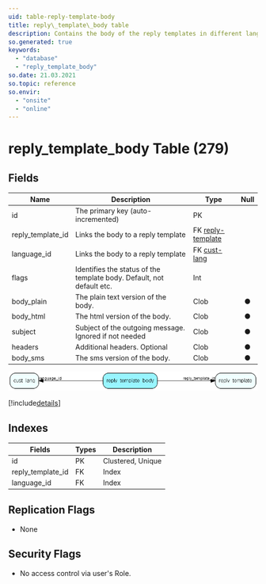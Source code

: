 ```yaml
---
uid: table-reply-template-body
title: reply\_template\_body table
description: Contains the body of the reply templates in different languages
so.generated: true
keywords:
  - "database"
  - "reply_template_body"
so.date: 21.03.2021
so.topic: reference
so.envir:
  - "onsite"
  - "online"
---
```


# reply\_template\_body Table (279)

## Fields

| Name | Description | Type | Null |
|------|-------------|------|:----:|
|id|The primary key (auto-incremented)|PK| |
|reply\_template\_id|Links the body to a reply template|FK [reply-template](reply-template.md)| |
|language\_id|Links the body to a reply template|FK [cust-lang](cust-lang.md)| |
|flags|Identifies the status of the template body. Default, not default etc.|Int| |
|body\_plain|The plain text version of the body.|Clob|&#x25CF;|
|body\_html|The html version of the body.|Clob|&#x25CF;|
|subject|Subject of the outgoing message. Ignored if not needed|Clob|&#x25CF;|
|headers|Additional headers. Optional|Clob|&#x25CF;|
|body\_sms|The sms version of the body.|Clob|&#x25CF;|


![reply_template_body table relationship diagram](./media/reply_template_body.png)

[!include[details](./includes/reply-template-body.md)]

## Indexes

| Fields | Types | Description |
|--------|-------|-------------|
|id |PK |Clustered, Unique |
|reply\_template\_id |FK |Index |
|language\_id |FK |Index |

## Replication Flags

* None

## Security Flags

* No access control via user's Role.

